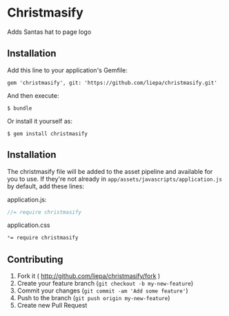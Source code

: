 # Christmasify

Adds Santas hat to page logo

## Installation

Add this line to your application's Gemfile:

    gem 'christmasify', git: 'https://github.com/liepa/christmasify.git'

And then execute:

    $ bundle

Or install it yourself as:

    $ gem install christmasify


## Installation

  The christmasify file will be added to the asset pipeline and available for you to use. If they're not already in `app/assets/javascripts/application.js` by default, add these lines:

  application.js:
  ```js
  //= require christmasify
  ```

  application.css
  ```css
  *= require christmasify
  ```


## Contributing

1. Fork it ( http://github.com/liepa/christmasify/fork )
2. Create your feature branch (`git checkout -b my-new-feature`)
3. Commit your changes (`git commit -am 'Add some feature'`)
4. Push to the branch (`git push origin my-new-feature`)
5. Create new Pull Request
